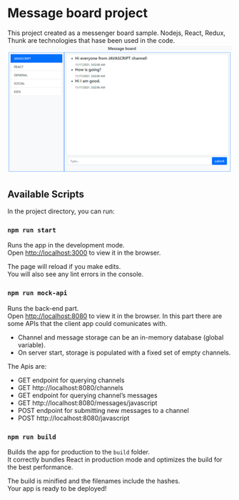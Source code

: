 # Message board project

This project created as a messenger board sample.
Nodejs, React, Redux, Thunk are technologies that hase been used in the code.
![](public/mb.PNG)
## Available Scripts

In the project directory, you can run:

### `npm run start`

Runs the app in the development mode.\
Open [http://localhost:3000](http://localhost:3000) to view it in the browser.

The page will reload if you make edits.\
You will also see any lint errors in the console.

### `npm run mock-api`

Runs the back-end part.\
Open [http://localhost:8080](http://localhost:8080) to view it in the browser.
In this part there are some APIs that the client app could comunicates with.
- Channel and message storage can be an in-memory database (global variable).
- On server start, storage is populated with a fixed set of empty channels.

The Apis are:
- GET endpoint for querying channels
- GET http://localhost:8080/channels
- GET endpoint for querying channel’s messages
- GET http://localhost:8080/messages/javascript
- POST endpoint for submitting new messages to a channel
- POST http://localhost:8080/javascript

### `npm run build`

Builds the app for production to the `build` folder.\
It correctly bundles React in production mode and optimizes the build for the best performance.

The build is minified and the filenames include the hashes.\
Your app is ready to be deployed!

